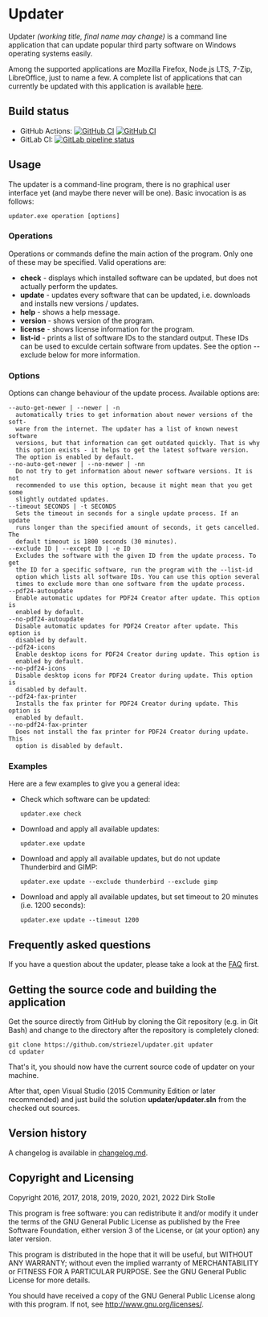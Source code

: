 # Updater

Updater _(working title, final name may change)_ is a command line application
that can update popular third party software on Windows operating systems
easily.

Among the supported applications are Mozilla Firefox, Node.js LTS, 7-Zip,
LibreOffice, just to name a few. A complete list of applications that can
currently be updated with this application is available
[here](./supported_applications.md).

## Build status

* GitHub Actions:
[![GitHub CI](https://github.com/striezel/updater/workflows/Mono%20on%20Ubuntu/badge.svg)](https://github.com/striezel/updater/actions)
[![GitHub CI](https://github.com/striezel/updater/workflows/MSBuild%20on%20Windows/badge.svg)](https://github.com/striezel/updater/actions)
* GitLab CI:
[![GitLab pipeline status](https://gitlab.com/striezel/updater/badges/master/pipeline.svg)](https://gitlab.com/striezel/updater/)

## Usage

The updater is a command-line program, there is no graphical user interface yet
(and maybe there never will be one). Basic invocation is as follows:

    updater.exe operation [options]

### Operations
Operations or commands define the main action of the program. Only one of
these may be specified. Valid operations are:

* **check** - displays which installed software can be updated, but does not
              actually perform the updates.
* **update** - updates every software that can be updated, i.e. downloads and
               installs new versions / updates.
* **help** - shows a help message.
* **version** - shows version of the program.
* **license** - shows license information for the program.
* **list-id** - prints a list of software IDs to the standard output. These IDs
                can be used to exculde certain software from updates. See the
                option --exclude below for more information.

### Options
Options can change behaviour of the update process. Available options are:

    --auto-get-newer | --newer | -n
      automatically tries to get information about newer versions of the soft-
      ware from the internet. The updater has a list of known newest software
      versions, but that information can get outdated quickly. That is why
      this option exists - it helps to get the latest software version.
      The option is enabled by default.
    --no-auto-get-newer | --no-newer | -nn
      Do not try to get information about newer software versions. It is not
      recommended to use this option, because it might mean that you get some
      slightly outdated updates.
    --timeout SECONDS | -t SECONDS
      Sets the timeout in seconds for a single update process. If an update
      runs longer than the specified amount of seconds, it gets cancelled. The
      default timeout is 1800 seconds (30 minutes).
    --exclude ID | --except ID | -e ID
      Excludes the software with the given ID from the update process. To get
      the ID for a specific software, run the program with the --list-id
      option which lists all software IDs. You can use this option several
      times to exclude more than one software from the update process.
    --pdf24-autoupdate
      Enable automatic updates for PDF24 Creator after update. This option is
      enabled by default.
    --no-pdf24-autoupdate
      Disable automatic updates for PDF24 Creator after update. This option is
      disabled by default.
    --pdf24-icons
      Enable desktop icons for PDF24 Creator during update. This option is
      enabled by default.
    --no-pdf24-icons
      Disable desktop icons for PDF24 Creator during update. This option is
      disabled by default.
    --pdf24-fax-printer
      Installs the fax printer for PDF24 Creator during update. This option is
      enabled by default.
    --no-pdf24-fax-printer
      Does not install the fax printer for PDF24 Creator during update. This
      option is disabled by default.

### Examples

Here are a few examples to give you a general idea:

* Check which software can be updated:

  `updater.exe check`

* Download and apply all available updates:

  `updater.exe update`

* Download and apply all available updates, but do not update Thunderbird and
  GIMP:

  `updater.exe update --exclude thunderbird --exclude gimp`

* Download and apply all available updates, but set timeout to 20 minutes (i.e.
  1200 seconds):

  `updater.exe update --timeout 1200`

## Frequently asked questions

If you have a question about the updater, please take a look at the
[FAQ](./faq.md) first.

## Getting the source code and building the application

Get the source directly from GitHub by cloning the Git repository (e.g. in Git
Bash) and change to the directory after the repository is completely cloned:

    git clone https://github.com/striezel/updater.git updater
    cd updater

That's it, you should now have the current source code of updater on your
machine.

After that, open Visual Studio (2015 Community Edition or later recommended)
and just build the solution **updater/updater.sln** from the checked out
sources.

## Version history

A changelog is available in [changelog.md](./changelog.md).

## Copyright and Licensing

Copyright 2016, 2017, 2018, 2019, 2020, 2021, 2022  Dirk Stolle

This program is free software: you can redistribute it and/or modify
it under the terms of the GNU General Public License as published by
the Free Software Foundation, either version 3 of the License, or
(at your option) any later version.

This program is distributed in the hope that it will be useful,
but WITHOUT ANY WARRANTY; without even the implied warranty of
MERCHANTABILITY or FITNESS FOR A PARTICULAR PURPOSE.  See the
GNU General Public License for more details.

You should have received a copy of the GNU General Public License
along with this program.  If not, see <http://www.gnu.org/licenses/>.
